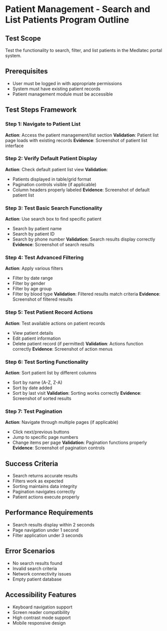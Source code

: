 # Patient Management - Search and List Patients Program Outline

## Test Scope
Test the functionality to search, filter, and list patients in the Medlatec portal system.

## Prerequisites
- User must be logged in with appropriate permissions
- System must have existing patient records
- Patient management module must be accessible

## Test Steps Framework

### Step 1: Navigate to Patient List
**Action**: Access the patient management/list section
**Validation**: Patient list page loads with existing records
**Evidence**: Screenshot of patient list interface

### Step 2: Verify Default Patient Display
**Action**: Check default patient list view
**Validation**: 
- Patients displayed in table/grid format
- Pagination controls visible (if applicable)
- Column headers properly labeled
**Evidence**: Screenshot of default patient list

### Step 3: Test Basic Search Functionality
**Action**: Use search box to find specific patient
- Search by patient name
- Search by patient ID
- Search by phone number
**Validation**: Search results display correctly
**Evidence**: Screenshot of search results

### Step 4: Test Advanced Filtering
**Action**: Apply various filters
- Filter by date range
- Filter by gender
- Filter by age group
- Filter by blood type
**Validation**: Filtered results match criteria
**Evidence**: Screenshot of filtered results

### Step 5: Test Patient Record Actions
**Action**: Test available actions on patient records
- View patient details
- Edit patient information
- Delete patient record (if permitted)
**Validation**: Actions function correctly
**Evidence**: Screenshot of action menus

### Step 6: Test Sorting Functionality
**Action**: Sort patient list by different columns
- Sort by name (A-Z, Z-A)
- Sort by date added
- Sort by last visit
**Validation**: Sorting works correctly
**Evidence**: Screenshot of sorted results

### Step 7: Test Pagination
**Action**: Navigate through multiple pages (if applicable)
- Click next/previous buttons
- Jump to specific page numbers
- Change items per page
**Validation**: Pagination functions properly
**Evidence**: Screenshot of pagination controls

## Success Criteria
- Search returns accurate results
- Filters work as expected
- Sorting maintains data integrity
- Pagination navigates correctly
- Patient actions execute properly

## Performance Requirements
- Search results display within 2 seconds
- Page navigation under 1 second
- Filter application under 3 seconds

## Error Scenarios
- No search results found
- Invalid search criteria
- Network connectivity issues
- Empty patient database

## Accessibility Features
- Keyboard navigation support
- Screen reader compatibility
- High contrast mode support
- Mobile responsive design
